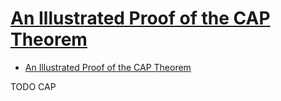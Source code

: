 # [An Illustrated Proof of the CAP Theorem](https://mwhittaker.github.io/blog/an_illustrated_proof_of_the_cap_theorem/)

- [An Illustrated Proof of the CAP Theorem](#an-illustrated-proof-of-the-cap-theorem)












TODO CAP